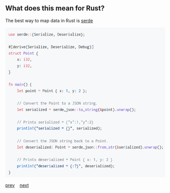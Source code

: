 ## What does this mean for Rust?

The best way to map data in Rust is [serde](https://serde.rs)

![simple serde example](./serde.png)

[prev](./1)&nbsp;&nbsp;&nbsp;&nbsp;[next](./3)